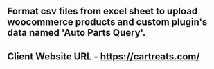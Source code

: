## Format csv files from excel sheet to upload woocommerce products and custom plugin's data named 'Auto Parts Query'.
## Client Website URL - https://cartreats.com/
